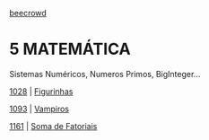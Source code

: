 [beecrowd](https://www.beecrowd.com.br/)
# 5 MATEMÁTICA
Sistemas Numéricos, Numeros Primos, BigInteger...

[1028](/MATEMÁTICA/1028/) | [Figurinhas](https://www.beecrowd.com.br/repository/UOJ_1028.html)

[1093](/MATEMÁTICA/1093/) | [Vampiros](https://www.beecrowd.com.br/repository/UOJ_1093.html)

[1161](/MATEMÁTICA/1161/) | [Soma de Fatoriais](https://www.beecrowd.com.br/repository/UOJ_1161.html)
